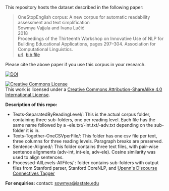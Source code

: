 
This repository hosts the dataset described in the following paper:

> OneStopEnglish corpus: A new corpus for automatic readability assessment and text simplification  
> Sowmya Vajjala and Ivana Lučić  
> 2018  
> Proceedings of the Thirteenth Workshop on Innovative Use of NLP for Building Educational Applications, pages 297–304. Association for Computational Linguistics.  
> [url](http://aclweb.org/anthology/W18-0535). [bib file](https://aclanthology.coli.uni-saarland.de/papers/W18-0535/w18-0535.bib)

Please cite the above paper if you use this corpus in your research.

[![DOI](https://zenodo.org/badge/128919409.svg)](https://zenodo.org/badge/latestdoi/128919409)

<a rel="license" href="http://creativecommons.org/licenses/by-sa/4.0/"><img alt="Creative Commons License" style="border-width:0" src="https://i.creativecommons.org/l/by-sa/4.0/88x31.png" /></a><br />This work is licensed under a <a rel="license" href="http://creativecommons.org/licenses/by-sa/4.0/">Creative Commons Attribution-ShareAlike 4.0 International License</a>.

**Description of this repo:**
- Texts-SeparatedByReadingLevel/: This is the actual corpus folder, containing three sub-folders, one per reading level. Each file has the same name followed by a -ele.txt/-int.txt/-adv.txt depending on the sub-folder it is in.  
- Texts-Together-OneCSVperFile/: This folder has one csv file per text, three columns for three reading levels. Paragraph breaks are preserved.  
- Sentence-Aligned/: This folder contains three text files, with pair-wise sentence alignments (adv-int, int-ele, adv-ele). Cosine similarity was used to align sentences. 
- Processed-AllLevels-AllFiles/ : folder contains sub-folders with output files from Stanford parser, Stanford CoreNLP, and [Upenn's Discourse Connectives Tagger](http://www.cis.upenn.edu/~nlp/software/discourse.html)

**For enquiries:**
contact: sowmya@iastate.edu
